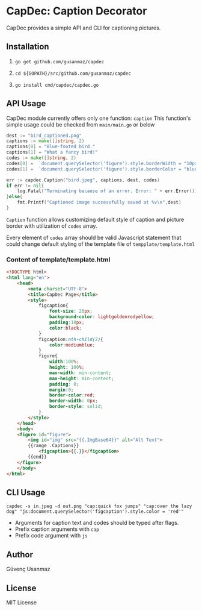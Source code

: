 # CapDec: Caption Decorator

CapDec provides a simple API and CLI for captioning pictures.

## Installation

1. `go get github.com/gusanmaz/capdec`

2. `cd ${GOPATH}/src/github.com/gusanmaz/capdec`

3. `go install cmd/capdec/capdec.go`

## API Usage

CapDec module currently offers only one function: `caption`
This function's simple usage could be checked from `main/main.go` or below

```go
dest := "bird_captioned.png"
captions := make([]string, 2)
captions[0] = "Blue-footed bird."
captions[1] = "What a fancy bird!"
codes := make([]string, 2)
codes[0] =  `document.querySelector('figure').style.borderWidth = "10px"`
codes[1] =  `document.querySelector('figure').style.borderColor = "blue" ;`

err := capdec.Caption("bird.jpeg", captions, dest, codes)
if err != nil{
    log.Fatal("Terminating because of an error. Error: " + err.Error())
}else{
    fmt.Printf("Captioned image successfully saved at %v\n",dest)
}
```

`Caption` function allows customizing default style of caption and picture border with utilization of `codes` array.

Every element of `codes` array should be valid Javascript statement that could change default styling of the template file of `tempplate/template.html`

### Content of template/template.html

```html
<!DOCTYPE html>
<html lang="en">
    <head>
        <meta charset="UTF-8">
        <title>CapDec Page</title>
        <style>
            figcaption{
                font-size: 20px;
                background-color: lightgoldenrodyellow;
                padding:10px;
                color:black;
            }
            figcaption:nth-child(2){
                color:mediumblue;
            }
            figure{
                width:100%;
                height: 100%;
                max-width: min-content;
                max-height: min-content;
                padding: 0;
                margin:0;
                border-color:red;
                border-width: 0px;
                border-style: solid;
            }
        </style>
    </head>
    <body>
    <figure id="figure">
        <img id="img" src="{{.ImgBase64}}" alt="Alt Text">
        {{range .Captions}}
            <figcaption>{{.}}</figcaption>
        {{end}}
    </figure>
    </body>
</html>
```

## CLI Usage

`capdec -s in.jpeg -d out.png "cap:quick fox jumps" "cap:over the lazy dog" "js:document.querySelector('figcaption').style.color = 'red'"`

* Arguments for caption text and codes should be typed after flags. 
* Prefix caption arguments with `cap`
* Prefix code argument with `js`

## Author

Güvenç Usanmaz

## License

MIT License